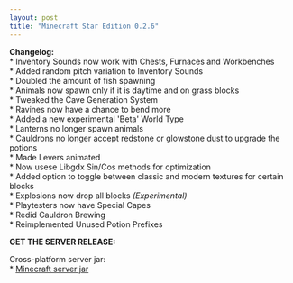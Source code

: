 ```yaml
---
layout: post
title: "Minecraft Star Edition 0.2.6"
---
```


**Changelog:**<br>
\* Inventory Sounds now work with Chests, Furnaces and Workbenches<br>
\* Added random pitch variation to Inventory Sounds<br>
\* Doubled the amount of fish spawning<br>
\* Animals now spawn only if it is daytime and on grass blocks<br>
\* Tweaked the Cave Generation System<br>
\* Ravines now have a chance to bend more<br>
\* Added a new experimental 'Beta' World Type<br>
\* Lanterns no longer spawn animals<br>
\* Cauldrons no longer accept redstone or glowstone dust to upgrade the potions<br>
\* Made Levers animated<br>
\* Now usese Libgdx Sin/Cos methods for optimization<br>
\* Added option to toggle between classic and modern textures for certain blocks<br>
\* Explosions now drop all blocks <i>(Experimental)</i><br>
\* Playtesters now have Special Capes<br>
\* Redid Cauldron Brewing<br>
\* Reimplemented Unused Potion Prefixes<br>

**GET THE SERVER RELEASE:**<br>

Cross-platform server jar:<br>
\* [Minecraft server jar](https://github.com/star-edition/star_edition-piston-meta/raw/master/0.2.65/star_edition0.2.65_server.jarhtml)<br>